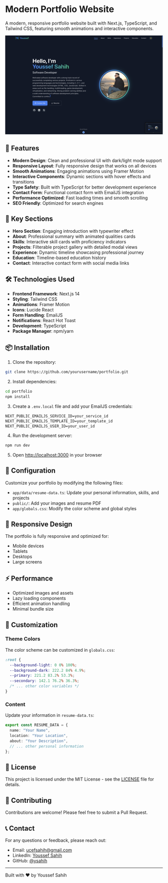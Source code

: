 # Modern Portfolio Website

A modern, responsive portfolio website built with Next.js, TypeScript, and Tailwind CSS, featuring smooth animations and interactive components.

![Portfolio Preview](./public/portfolio-preview.png)

## 🌟 Features

- **Modern Design**: Clean and professional UI with dark/light mode support
- **Responsive Layout**: Fully responsive design that works on all devices
- **Smooth Animations**: Engaging animations using Framer Motion
- **Interactive Components**: Dynamic sections with hover effects and transitions
- **Type Safety**: Built with TypeScript for better development experience
- **Contact Form**: Functional contact form with EmailJS integration
- **Performance Optimized**: Fast loading times and smooth scrolling
- **SEO Friendly**: Optimized for search engines

## 🚀 Key Sections

- **Hero Section**: Engaging introduction with typewriter effect
- **About**: Professional summary with animated qualities cards
- **Skills**: Interactive skill cards with proficiency indicators
- **Projects**: Filterable project gallery with detailed modal views
- **Experience**: Dynamic timeline showcasing professional journey
- **Education**: Timeline-based education history
- **Contact**: Interactive contact form with social media links

## 🛠️ Technologies Used

- **Frontend Framework**: Next.js 14
- **Styling**: Tailwind CSS
- **Animations**: Framer Motion
- **Icons**: Lucide React
- **Form Handling**: EmailJS
- **Notifications**: React Hot Toast
- **Development**: TypeScript
- **Package Manager**: npm/yarn

## 📦 Installation

1. Clone the repository:
```bash
git clone https://github.com/yourusername/portfolio.git
```

2. Install dependencies:
```bash
cd portfolio
npm install
```

3. Create a `.env.local` file and add your EmailJS credentials:
```env
NEXT_PUBLIC_EMAILJS_SERVICE_ID=your_service_id
NEXT_PUBLIC_EMAILJS_TEMPLATE_ID=your_template_id
NEXT_PUBLIC_EMAILJS_USER_ID=your_user_id
```

4. Run the development server:
```bash
npm run dev
```

5. Open [http://localhost:3000](http://localhost:3000) in your browser

## 🔧 Configuration

Customize your portfolio by modifying the following files:

- `app/data/resume-data.ts`: Update your personal information, skills, and projects
- `public/`: Add your images and resume PDF
- `app/globals.css`: Modify the color scheme and global styles

## 📱 Responsive Design

The portfolio is fully responsive and optimized for:
- Mobile devices
- Tablets
- Desktops
- Large screens

## ⚡ Performance

- Optimized images and assets
- Lazy loading components
- Efficient animation handling
- Minimal bundle size

## 🎨 Customization

### Theme Colors

The color scheme can be customized in `globals.css`:
```css
:root {
  --background-light: 0 0% 100%;
  --background-dark: 222.2 84% 4.9%;
  --primary: 221.2 83.2% 53.3%;
  --secondary: 142.1 76.2% 36.3%;
  /* ... other color variables */
}
```

### Content

Update your information in `resume-data.ts`:
```typescript
export const RESUME_DATA = {
  name: "Your Name",
  location: "Your Location",
  about: "Your Description",
  // ... other personal information
};
```

## 📄 License

This project is licensed under the MIT License - see the [LICENSE](LICENSE) file for details.

## 🤝 Contributing

Contributions are welcome! Please feel free to submit a Pull Request.

## 📞 Contact

For any questions or feedback, please reach out:
- Email: ucefsahih@gmail.com
- LinkedIn: [Youssef Sahih](https://www.linkedin.com/in/youssef-sahih/)
- GitHub: [@ysahih](https://github.com/ysahih)

---

Built with ❤️ by Youssef Sahih
